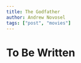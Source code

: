 ```yaml
---
title: The Godfather
author: Andrew Novosel
tags: ["post", "movies"]
---
```


<body>
    <h1 class="text-2xl font-bold ml-5">To Be Written</h1>
</body>